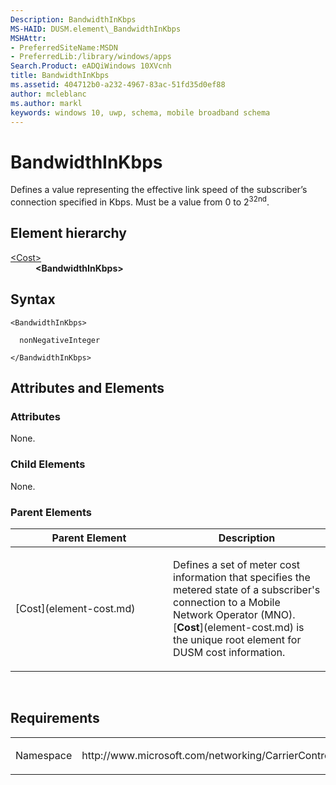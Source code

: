```yaml
---
Description: BandwidthInKbps
MS-HAID: DUSM.element\_BandwidthInKbps
MSHAttr:
- PreferredSiteName:MSDN
- PreferredLib:/library/windows/apps
Search.Product: eADQiWindows 10XVcnh
title: BandwidthInKbps
ms.assetid: 404712b0-a232-4967-83ac-51fd35d0ef88
author: mcleblanc
ms.author: markl
keywords: windows 10, uwp, schema, mobile broadband schema
---
```


# BandwidthInKbps


Defines a value representing the effective link speed of the subscriber’s connection specified in Kbps. Must be a value from 0 to 2<sup>32nd</sup>.

## Element hierarchy

<dl>
<dt><a href="element-cost.md">&lt;Cost&gt;</a></dt>
<dd><b>&lt;BandwidthInKbps&gt;</b></dd>
</dl>

## Syntax

``` syntax
<BandwidthInKbps>

  nonNegativeInteger

</BandwidthInKbps>
```

## Attributes and Elements


### Attributes

None.

### Child Elements

None.

### Parent Elements

<table>
<colgroup>
<col width="50%" />
<col width="50%" />
</colgroup>
<thead>
<tr class="header">
<th>Parent Element</th>
<th>Description</th>
</tr>
</thead>
<tbody>
<tr class="odd">
<td>[Cost](element-cost.md)</td>
<td><p>Defines a set of meter cost information that specifies the metered state of a subscriber's connection to a Mobile Network Operator (MNO). [<strong>Cost</strong>](element-cost.md) is the unique root element for DUSM cost information.</p></td>
</tr>
</tbody>
</table>

 

## Requirements

<table>
<colgroup>
<col width="50%" />
<col width="50%" />
</colgroup>
<tbody>
<tr class="odd">
<td><p>Namespace</p></td>
<td><p>http://www.microsoft.com/networking/CarrierControl/DUSM/v1</p></td>
</tr>
</tbody>
</table>

 

 



